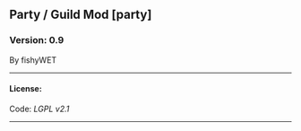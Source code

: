 ## Party / Guild Mod [party]
### Version: 0.9
By fishyWET

-----------------------------------------------------------------------------------------------
#### License:

Code: *LGPL v2.1*

-----------------------------------------------------------------------------------------------